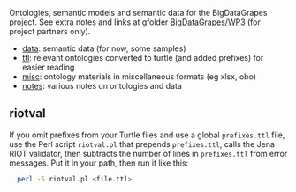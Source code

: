 Ontologies, semantic models and semantic data for the BigDataGrapes project.
See extra notes and links at gfolder [BigDataGrapes/WP3](https://drive.google.com/drive/folders/1-_h8mXQLt2lglzEyNk09C5csQf9fCSk2) (for project partners only).

* [data](data): semantic data (for now, some samples)
* [ttl](ttl): relevant ontologies converted to turtle (and added prefixes) for easier reading 
* [misc](misc): ontology materials in miscellaneous formats (eg xlsx, obo)
* [notes](notes): various notes on ontologies and data

## riotval
If you omit prefixes from your Turtle files and use a global `prefixes.ttl` file, use the Perl script `riotval.pl` that prepends `prefixes.ttl`, calls the Jena RIOT validator, then subtracts the number of lines in `prefixes.ttl` from error messages. Put it in your path, then run it like this:
```sh
  perl -S riotval.pl <file.ttl>
```
